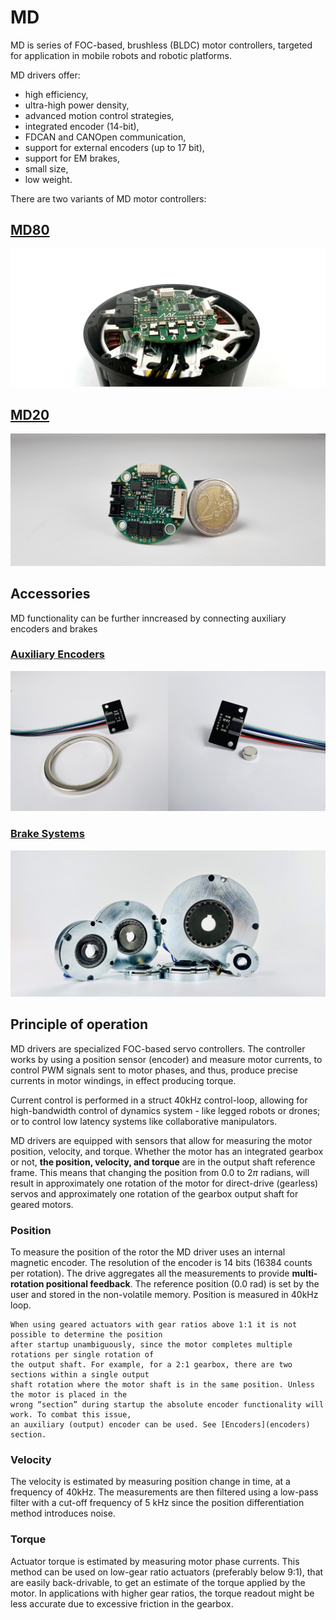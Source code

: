 # MD
MD is series of FOC-based, brushless (BLDC) motor controllers, targeted for application in mobile robots and robotic platforms.

MD drivers offer:
- high efficiency,
- ultra-high power density,
- advanced motion control strategies, 
- integrated encoder (14-bit),
- FDCAN and CANOpen communication,
- support for external encoders (up to 17 bit),
- support for EM brakes,
- small size,
- low weight.

There are two variants of MD motor controllers:

## [MD80](/MD/MD80)
![MD80](./images/md80_hmd.jpg)

## [MD20](/MD/MD20)
![MD20](./images/md20_coin.jpg)

## Accessories 
MD functionality can be further inncreased by connecting auxiliary encoders and brakes

### [Auxiliary Encoders](/MD/encoders)
![Aux Encoders](./images/encoder/encoders.jpg)

### [Brake Systems](/MD/brakes)
![Brake System](./images/brake/slim_family.jpg)

## Principle of operation

MD drivers are specialized FOC-based servo controllers. The controller works by using a position
sensor (encoder) and measure motor currents, to control PWM signals sent to motor phases, and thus,
produce precise currents in motor windings, in effect producing torque.

Current control is performed in a struct 40kHz control-loop, allowing for high-bandwidth control of
dynamics system - like legged robots or drones; or to control low latency systems like
collaborative manipulators.

MD drivers are equipped with sensors that allow for measuring the motor position, velocity, and
torque. Whether the motor has an integrated gearbox or not, **the position, velocity, and torque**
are in the output shaft reference frame. This means that changing the position from 0.0 to 2$\pi$
radians, will result in approximately one rotation of the motor for direct-drive (gearless) servos
and approximately one rotation of the gearbox output shaft for geared motors.

### Position

To measure the position of the rotor the MD driver uses an internal magnetic encoder. The
resolution of the encoder is 14 bits (16384 counts per rotation). The drive aggregates all the
measurements to provide **multi-rotation positional feedback**. The reference position (0.0 rad) is
set by the user and stored in the non-volatile memory. Position is measured in 40kHz loop.

```{note}
When using geared actuators with gear ratios above 1:1 it is not possible to determine the position
after startup unambiguously, since the motor completes multiple rotations per single rotation of
the output shaft. For example, for a 2:1 gearbox, there are two sections within a single output
shaft rotation where the motor shaft is in the same position. Unless the motor is placed in the
wrong “section” during startup the absolute encoder functionality will work. To combat this issue,
an auxiliary (output) encoder can be used. See [Encoders](encoders) section.
```

### Velocity

The velocity is estimated by measuring position change in time, at a frequency of 40kHz. The
measurements are then filtered using a low-pass filter with a cut-off frequency of 5 kHz since the
position differentiation method introduces noise.

### Torque

Actuator torque is estimated by measuring motor phase currents. This method can be used on low-gear
ratio actuators (preferably below 9:1), that are easily back-drivable, to get an estimate of the
torque applied by the motor. In applications with higher gear ratios, the torque readout might be
less accurate due to excessive friction in the gearbox.


